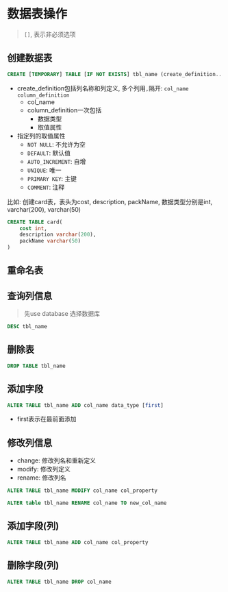 # 数据表操作

> `[]`, 表示非必须选项

## 创建数据表

```sql
CREATE [TEMPORARY] TABLE [IF NOT EXISTS] tbl_name (create_definition...) [table_options] [partition_options]
```

- create_definition包括列名称和列定义, 多个列用`,`隔开: `col_name column_definition` 
  - col_name
  - column_definition一次包括
    - 数据类型
    - 取值属性
- 指定列的取值属性
  - `NOT NULL`: 不允许为空 
  - `DEFAULT`: 默认值
  - `AUTO_INCREMENT`: 自增
  - `UNIQUE`: 唯一
  - `PRIMARY KEY`: 主键
  - `COMMENT`: 注释

比如: 创建card表，表头为cost, description, packName, 数据类型分别是int, varchar(200), varchar(50)

```sql
CREATE TABLE card(
    cost int,
    description varchar(200),
    packName varchar(50)
)
```

## 重命名表

## 查询列信息

> 先use database 选择数据库

```sql
DESC tbl_name
```

## 删除表

```sql
DROP TABLE tbl_name
```

## 添加字段

```sql
ALTER TABLE tbl_name ADD col_name data_type [first]
```

- first表示在最前面添加

## 修改列信息

- change: 修改列名和重新定义
- modify: 修改列定义
- rename: 修改列名

```sql
ALTER TABLE tbl_name MODIFY col_name col_property
```

```sql
ALTER table tbl_name RENAME col_name TO new_col_name
```

## 添加字段(列)

```sql
ALTER TABLE tbl_name ADD col_name col_property
```

## 删除字段(列)

```sql
ALTER TABLE tbl_name DROP col_name
```